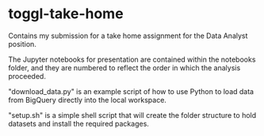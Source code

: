 # toggl-take-home
Contains my submission for a take home assignment for the Data Analyst position.

The Jupyter notebooks for presentation are contained within the notebooks folder, and they are numbered to reflect the order in which the analysis proceeded.

"download_data.py" is an example script of how to use Python to load data from BigQuery directly into the local workspace.

"setup.sh" is a simple shell script that will create the folder structure to hold datasets and install the required packages.
